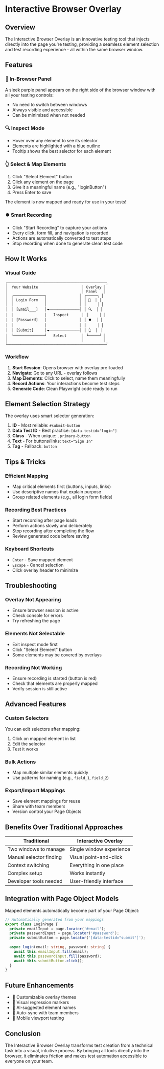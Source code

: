 # Interactive Browser Overlay

## Overview

The Interactive Browser Overlay is an innovative testing tool that injects directly into the page you're testing, providing a seamless element selection and test recording experience - all within the same browser window.

## Features

### 🎯 In-Browser Panel
A sleek purple panel appears on the right side of the browser window with all your testing controls:
- No need to switch between windows
- Always visible and accessible
- Can be minimized when not needed

### 🔍 Inspect Mode
- Hover over any element to see its selector
- Elements are highlighted with a blue outline
- Tooltip shows the best selector for each element

### 👆 Select & Map Elements
1. Click "Select Element" button
2. Click any element on the page
3. Give it a meaningful name (e.g., "loginButton")
4. Press Enter to save

The element is now mapped and ready for use in your tests!

### ⏺️ Smart Recording
- Click "Start Recording" to capture your actions
- Every click, form fill, and navigation is recorded
- Actions are automatically converted to test steps
- Stop recording when done to generate clean test code

## How It Works

### Visual Guide
```
┌─────────────────────────────────────────────┐
│  Your Website                    │ Overlay │
│                                  │ Panel   │
│  ┌──────────────┐               │ ┌─────┐ │
│  │ Login Form   │               │ │ 🎯  │ │
│  │              │               │ │     │ │
│  │ [Email___]   │◄──────────────│ │ 🔍  │ │
│  │              │   Inspect      │ │     │ │
│  │ [Password]   │               │ │ ⏺️  │ │
│  │              │               │ │     │ │
│  │ [Submit]     │◄──────────────│ │ 👆  │ │
│  └──────────────┘   Select       │ └─────┘ │
│                                  │         │
└─────────────────────────────────────────────┘
```

### Workflow

1. **Start Session**: Opens browser with overlay pre-loaded
2. **Navigate**: Go to any URL - overlay follows
3. **Map Elements**: Click to select, name them meaningfully
4. **Record Actions**: Your interactions become test steps
5. **Generate Code**: Clean Playwright code ready to run

## Element Selection Strategy

The overlay uses smart selector generation:

1. **ID** - Most reliable: `#submit-button`
2. **Data Test ID** - Best practice: `[data-testid="login"]`
3. **Class** - When unique: `.primary-button`
4. **Text** - For buttons/links: `text="Sign In"`
5. **Tag** - Fallback: `button`

## Tips & Tricks

### Efficient Mapping
- Map critical elements first (buttons, inputs, links)
- Use descriptive names that explain purpose
- Group related elements (e.g., all login form fields)

### Recording Best Practices
- Start recording after page loads
- Perform actions slowly and deliberately
- Stop recording after completing the flow
- Review generated code before saving

### Keyboard Shortcuts
- `Enter` - Save mapped element
- `Escape` - Cancel selection
- Click overlay header to minimize

## Troubleshooting

### Overlay Not Appearing
- Ensure browser session is active
- Check console for errors
- Try refreshing the page

### Elements Not Selectable
- Exit inspect mode first
- Click "Select Element" button
- Some elements may be covered by overlays

### Recording Not Working
- Ensure recording is started (button is red)
- Check that elements are properly mapped
- Verify session is still active

## Advanced Features

### Custom Selectors
You can edit selectors after mapping:
1. Click on mapped element in list
2. Edit the selector
3. Test it works

### Bulk Actions
- Map multiple similar elements quickly
- Use patterns for naming (e.g., `field_1`, `field_2`)

### Export/Import Mappings
- Save element mappings for reuse
- Share with team members
- Version control your Page Objects

## Benefits Over Traditional Approaches

| Traditional | Interactive Overlay |
|------------|-------------------|
| Two windows to manage | Single window experience |
| Manual selector finding | Visual point-and-click |
| Context switching | Everything in one place |
| Complex setup | Works instantly |
| Developer tools needed | User-friendly interface |

## Integration with Page Object Models

Mapped elements automatically become part of your Page Object:

```typescript
// Automatically generated from your mappings
export class LoginPage {
  private emailInput = page.locator('#email');
  private passwordInput = page.locator('#password');
  private submitButton = page.locator('[data-testid="submit"]');
  
  async login(email: string, password: string) {
    await this.emailInput.fill(email);
    await this.passwordInput.fill(password);
    await this.submitButton.click();
  }
}
```

## Future Enhancements

- 🎨 Customizable overlay themes
- 📸 Visual regression markers
- 🤖 AI-suggested element names
- 🔄 Auto-sync with team members
- 📱 Mobile viewport testing

## Conclusion

The Interactive Browser Overlay transforms test creation from a technical task into a visual, intuitive process. By bringing all tools directly into the browser, it eliminates friction and makes test automation accessible to everyone on your team.